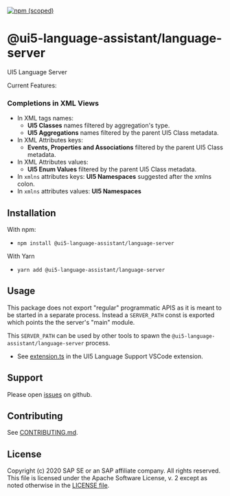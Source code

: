 [![npm (scoped)](https://img.shields.io/npm/v/@ui5-language-assistant/language-server.svg)](https://www.npmjs.com/package/@ui5-language-assistant/language-server)

# @ui5-language-assistant/language-server

UI5 Language Server

Current Features:

### Completions in XML Views

- In XML tags names:
  - **UI5 Classes** names filtered by aggregation's type.
  - **UI5 Aggregations** names filtered by the parent UI5 Class metadata.
- In XML Attributes keys:
  - **Events, Properties and Associations** filtered by the parent UI5 Class metadata.
- In XML Attributes values:
  - **UI5 Enum Values** filtered by the parent UI5 Class metadata.
- In `xmlns` attributes keys:
  **UI5 Namespaces** suggested after the xmlns colon.
- In `xmlns` attributes values:
  **UI5 Namespaces**

## Installation

With npm:

- `npm install @ui5-language-assistant/language-server`

With Yarn

- `yarn add @ui5-language-assistant/language-server`

## Usage

This package does not export "regular" programmatic APIS as it is meant to be started in a separate process.
Instead a `SERVER_PATH` const is exported which points the the server's "main" module.

This `SERVER_PATH` can be used by other tools to spawn the `@ui5-language-assistant/language-server` process.

- See [extension.ts](../vscode-ui5-ui5-language-assistant/src/extension.ts) in the UI5 Language Support VSCode extension.

## Support

Please open [issues](https://github.com/SAP/ui5-language-assistant/issues) on github.

## Contributing

See [CONTRIBUTING.md](./CONTRIBUTING.md).

## License

Copyright (c) 2020 SAP SE or an SAP affiliate company. All rights reserved.
This file is licensed under the Apache Software License, v. 2 except as noted otherwise in the [LICENSE file](../../LICENSE).

